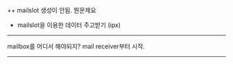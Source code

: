 ++ mailslot 생성이 안됨. 뭔문제요
+ mailslot을 이용한 데이터 주고받기 (ipx)
----
mailbox를 어디서 해야되지?
mail receiver부터 시작.


----
